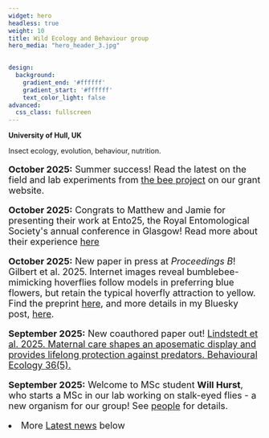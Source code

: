 ```yaml
---
widget: hero
headless: true
weight: 10
title: Wild Ecology and Behaviour group
hero_media: "hero_header_3.jpg"

    
design:
  background:
    gradient_end: '#ffffff'
    gradient_start: '#ffffff'
    text_color_light: false
advanced:
  css_class: fullscreen
---
```

<style>
            .my_text
            {
                font-size:      18px;
            }
            em {
                color: #ff0000;
            }
</style>
        
**University of Hull, UK**

<div>Insect ecology, evolution, behaviour, nutrition.
</div>
<p>
<p>
<div class='my_text'>

<p><b>October 2025:</b> Summer success!  Read the latest on the field and lab experiments from <a href='https://pollinators.hull.ac.uk/project-updates/'>the bee project</a> on our grant website.

<p><b>October 2025:</b> Congrats to Matthew and Jamie for presenting their work at Ento25, the Royal Entomological Society's annual conference in Glasgow! Read more about their experience <a href='https://wildecolhull.netlify.app/post/ento25/'>here</a>

<p><b>October 2025:</b> New paper in press at <i>Proceedings B</i>! Gilbert et al. 2025. Internet images reveal bumblebee-mimicking hoverflies follow models in preferring blue flowers, but retain the typical hoverfly attraction to yellow. Find the preprint <a href='https://www.biorxiv.org/content/10.1101/2025.02.03.634701v2'>here</a>, and more details in my Bluesky post, <a href='https://bsky.app/profile/jdjgilbert.bsky.social/post/3li5erybsus2v'>here</a>.

<p><b>September 2025:</b> New coauthored paper out! <a href='https://doi.org/10.1093/beheco/araf116'>Lindstedt et al. 2025. Maternal care shapes an aposematic display and provides lifelong protection against predators. Behavioural Ecology 36(5).</a>

<p><b>September 2025:</b> Welcome to MSc student <b>Will Hurst</b>, who starts a MSc in our lab working on stalk-eyed flies - a new organism for our group! See <a href='https://wildecolhull.netlify.app/#people'> people</a> for details.


<li>More <a href='#posts'>Latest news</a> below</div>


<!-- archived news updates below here:
<p><b>August 2024:</b> Congratulations to Sam for being awarded her MSc! We wish her all the best in her new training as a vet.

-->

